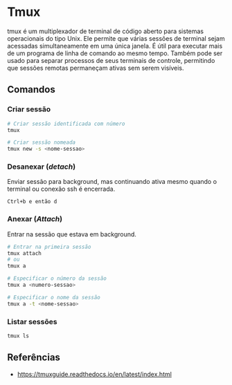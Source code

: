 # Tmux

tmux é um multiplexador de terminal de código aberto para sistemas operacionais do tipo Unix. Ele permite que várias sessões de terminal sejam acessadas simultaneamente em uma única janela. É útil para executar mais de um programa de linha de comando ao mesmo tempo. Também pode ser usado para separar processos de seus terminais de controle, permitindo que sessões remotas permaneçam ativas sem serem visíveis.

## Comandos

### Criar sessão

```bash
# Criar sessão identificada com número
tmux

# Criar sessão nomeada
tmux new -s <nome-sessao>
```

### Desanexar (_detach_)

Enviar sessão para background, mas continuando ativa mesmo quando o terminal ou conexão ssh é encerrada.

`Ctrl+b e então d`

### Anexar (_Attach_)

Entrar na sessão que estava em background.

```bash
# Entrar na primeira sessão
tmux attach
# ou
tmux a

# Especificar o número da sessão
tmux a <numero-sessao>

# Especificar o nome da sessão
tmux a -t <nome-sessao>
```

### Listar sessões

```bash
tmux ls
```

## Referências

- <https://tmuxguide.readthedocs.io/en/latest/index.html>


